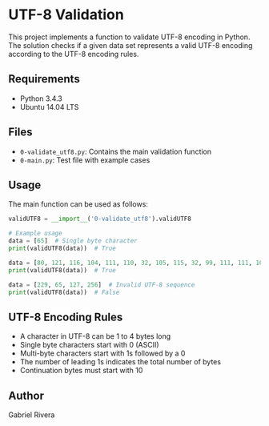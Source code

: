 # UTF-8 Validation

This project implements a function to validate UTF-8 encoding in Python. The solution checks if a given data set represents a valid UTF-8 encoding according to the UTF-8 encoding rules.

## Requirements

- Python 3.4.3
- Ubuntu 14.04 LTS

## Files

- `0-validate_utf8.py`: Contains the main validation function
- `0-main.py`: Test file with example cases

## Usage

The main function can be used as follows:

```python
validUTF8 = __import__('0-validate_utf8').validUTF8

# Example usage
data = [65]  # Single byte character
print(validUTF8(data))  # True

data = [80, 121, 116, 104, 111, 110, 32, 105, 115, 32, 99, 111, 111, 108, 33]  # ASCII string
print(validUTF8(data))  # True

data = [229, 65, 127, 256]  # Invalid UTF-8 sequence
print(validUTF8(data))  # False
```

## UTF-8 Encoding Rules

- A character in UTF-8 can be 1 to 4 bytes long
- Single byte characters start with 0 (ASCII)
- Multi-byte characters start with 1s followed by a 0
- The number of leading 1s indicates the total number of bytes
- Continuation bytes must start with 10

## Author

Gabriel Rivera
